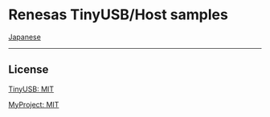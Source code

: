 Renesas TinyUSB/Host samples
=========

[Japanese](READMEja.md)

---
## License

[TinyUSB: MIT](../tinyusb/LICENCE)

[MyProject: MIT](../LICENSE)

